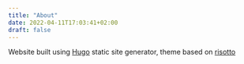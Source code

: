 ```yaml
---
title: "About"
date: 2022-04-11T17:03:41+02:00
draft: false
---
```


Website built using [Hugo](https://gohugo.io) static site generator, theme based on [risotto](https://github.com/joeroe/risotto)
